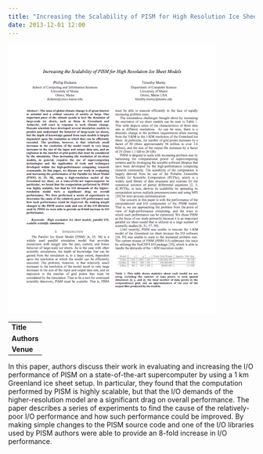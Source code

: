 ```yaml
---
title: "Increasing the Scalability of PISM for High Resolution Ice Sheet Models"
date: 2013-12-01 12:00
---
```


![](/img/applications/scalability.pism.png)


||
|-
| **Title** | [Increasing the Scalability of PISM for High Resolution Ice Sheet Models](http://umaine.edu/cis/2013/02/22/increasing-the-scalability-of-pism-for-high-resolution-ice-sheet-models/) |
| **Authors** | [P. Dickens](http://www.umcs.maine.edu/~dickens/) and T. Morey |
| **Venue** | Proceedings of the 14th IEEE International Workshop on Parallel and Distributed Scientific and Engineering Computing, May 2013, Boston |

In this paper, authors discuss their work in evaluating and increasing the I/O performance of PISM on a state-of-the-art supercomputer by using a 1 km Greenland ice sheet setup. In particular, they found that the computation performed by PISM is highly scalable, but that the I/O demands of the higher-resolution model are a significant drag on overall performance. The paper describes a series of experiments to find the cause of the relatively-poor I/O performance and how such performance could be improved. By making simple changes to the PISM source code and one of the I/O libraries used by PISM authors were able to provide an 8-fold increase in I/O performance.

